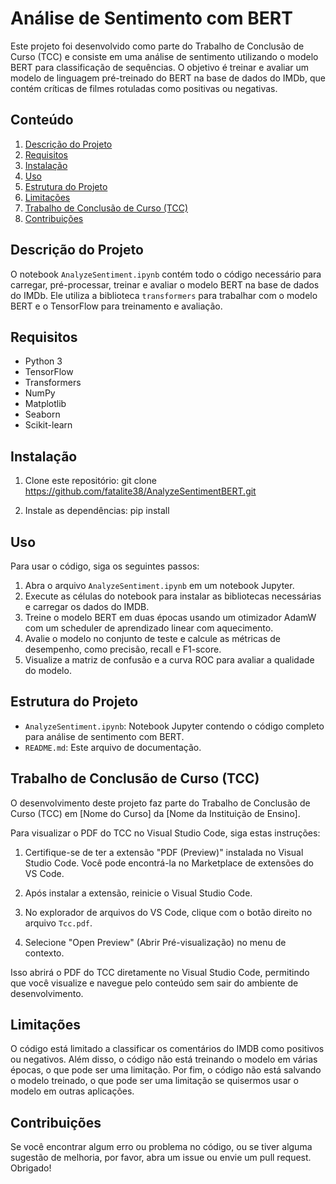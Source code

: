 # Análise de Sentimento com BERT

Este projeto foi desenvolvido como parte do Trabalho de Conclusão de Curso (TCC) e consiste em uma análise de sentimento utilizando o modelo BERT para classificação de sequências. O objetivo é treinar e avaliar um modelo de linguagem pré-treinado do BERT na base de dados do IMDb, que contém críticas de filmes rotuladas como positivas ou negativas.

## Conteúdo

1. [Descrição do Projeto](#descrição-do-projeto)
2. [Requisitos](#requisitos)
3. [Instalação](#instalação)
4. [Uso](#uso)
5. [Estrutura do Projeto](#estrutura-do-projeto)
6. [Limitações](#limitações)
7. [Trabalho de Conclusão de Curso (TCC)](#trabalho-de-conclusão-de-curso-tcc)
8. [Contribuições](#contribuições)

## Descrição do Projeto

O notebook `AnalyzeSentiment.ipynb` contém todo o código necessário para carregar, pré-processar, treinar e avaliar o modelo BERT na base de dados do IMDb. Ele utiliza a biblioteca `transformers` para trabalhar com o modelo BERT e o TensorFlow para treinamento e avaliação.

## Requisitos

- Python 3
- TensorFlow
- Transformers
- NumPy
- Matplotlib
- Seaborn
- Scikit-learn

## Instalação

1. Clone este repositório:
  git clone https://github.com/fatalite38/AnalyzeSentimentBERT.git

2. Instale as dependências:
   pip install
   

## Uso

Para usar o código, siga os seguintes passos:

1. Abra o arquivo `AnalyzeSentiment.ipynb` em um notebook Jupyter.
2. Execute as células do notebook para instalar as bibliotecas necessárias e carregar os dados do IMDB.
3. Treine o modelo BERT em duas épocas usando um otimizador AdamW com um scheduler de aprendizado linear com aquecimento.
4. Avalie o modelo no conjunto de teste e calcule as métricas de desempenho, como precisão, recall e F1-score.
5. Visualize a matriz de confusão e a curva ROC para avaliar a qualidade do modelo.


## Estrutura do Projeto

- `AnalyzeSentiment.ipynb`: Notebook Jupyter contendo o código completo para análise de sentimento com BERT.
- `README.md`: Este arquivo de documentação.
  

## Trabalho de Conclusão de Curso (TCC)

O desenvolvimento deste projeto faz parte do Trabalho de Conclusão de Curso (TCC) em [Nome do Curso] da [Nome da Instituição de Ensino].

Para visualizar o PDF do TCC no Visual Studio Code, siga estas instruções:

1. Certifique-se de ter a extensão "PDF (Preview)" instalada no Visual Studio Code. Você pode encontrá-la no Marketplace de extensões do VS Code.

2. Após instalar a extensão, reinicie o Visual Studio Code.

3. No explorador de arquivos do VS Code, clique com o botão direito no arquivo `Tcc.pdf`.

4. Selecione "Open Preview" (Abrir Pré-visualização) no menu de contexto.

Isso abrirá o PDF do TCC diretamente no Visual Studio Code, permitindo que você visualize e navegue pelo conteúdo sem sair do ambiente de desenvolvimento.
## Limitações

O código está limitado a classificar os comentários do IMDB como positivos ou negativos. Além disso, o código não está treinando o modelo em várias épocas, o que pode ser uma limitação. Por fim, o código não está salvando o modelo treinado, o que pode ser uma limitação se quisermos usar o modelo em outras aplicações.


## Contribuições

Se você encontrar algum erro ou problema no código, ou se tiver alguma sugestão de melhoria, por favor, abra um issue ou envie um pull request. Obrigado!

